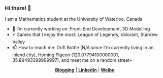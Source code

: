 ### Hi there! 👋

I am a Mathematics student at the University of Waterloo, Canada
- 🔭 I’m currently working on: Front-End Development, 3D Modelling
- ⚡ Games that I enjoy the most: League of Legends, Valorant, Stardew Valley
- 📫 How to reach me: Drift Bottle (N/A since I'm currently living in an inland city), Homing Pigeon (120.07794100000001, 35.89493399999997), and meet me on a random street~

<p align="center">
  <strong><a href="https://blog.ronhong.tech">Blogging</a></strong> |
  <strong><a href="https://www.linkedin.com/in/ron-hong-5336871b7/">LinkedIn</a></strong> |
  <strong><a href="https://weibo.com/u/6150176911">Weibo</a></strong>
</p>

<!--
**TrainerPikachu/TrainerPikachu** is a ✨ _special_ ✨ repository because its `README.md` (this file) appears on your GitHub profile.

Here are some ideas to get you started:


- 👯 I’m looking to collaborate on ...
- 🤔 I’m looking for help with ...
- 💬 Ask me about ...
- 📫 How to reach me: ...
- 😄 Pronouns: ...
- ⚡ Fun fact: ...
-->
